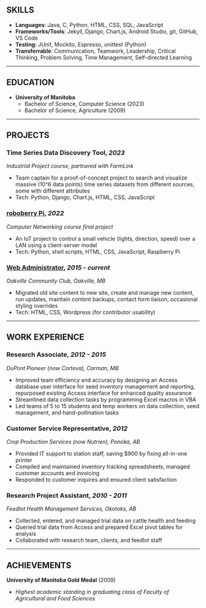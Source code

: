 ## SKILLS

* **Languages**: Java, C, Python, HTML, CSS, SQL, JavaScript
* **Frameworks/Tools**: Jekyll, Django, Chart.js, Android Studio, git, GitHub, VS Code
* **Testing**: JUnit, Mockito, Espresso, unittest (Python)
* **Transferrable**: Communication, Teamwork, Leadership, Critical Thinking, Problem Solving, Time Management, Self-directed Learning


__________________
## EDUCATION
* **University of Manitoba**
  * Bachelor of Science, Computer Science (2023)
  * Bachelor of Science, Agriculture (2009)


_________________
## PROJECTS

### Time Series Data Discovery Tool, _2023_
_Industrial Project course, partnered with FarmLink_
* Team captain for a proof-of-concept project to search and visualize massive (10^6 data points) time series datasets from different sources, some with different attributes
* Tech: Python, Django, Chart.js, HTML, CSS, JavaScript

### [roboberry Pi](https://github.com/galbrame/roboberryPi), _2022_
_Computer Networking course final project_
* An IoT project to control a small vehicle (lights, direction, speed) over a LAN using a client-server model
* Tech: Python, shell scripts, HTML, CSS, JavaScript, Raspberry Pi

### [Web Administrator](https://www.oakville-mb.ca), _2015 - current_
_Oakville Community Club, Oakville, MB_
* Migrated old site content to new site, create and manage new content, run updates, maintain content backups, contact form liaison, occasional styling overrides
* Tech: HTML, CSS, Wordpress (for contributor usability)


_________________
## WORK EXPERIENCE

### Research Associate, _2012 - 2015_
_DuPont Pioneer (now Corteva), Carman, MB_
* Improved team efficiency and accuracy by designing an Access database user interface for seed inventory management and reporting, repurposed existing Access interface for enhanced quality assurance
* Streamlined data collection tasks by programming Excel macros in VBA
* Led teams of 5 to 15 students and temp workers on data collection, seed management, and hand-pollination tasks

### Customer Service Representative, _2012_
_Crop Production Services (now Nutrien), Ponoka, AB_
*	Provided IT support to station staff, saving $900 by fixing all-in-one printer
* Compiled and maintained inventory tracking spreadsheets, managed customer accounts and invoicing
*	Responded to customer inquires and ensured client satisfaction

### Research Project Assistant, _2010 - 2011_
_Feedlot Health Management Services, Okotoks, AB_
*	Collected, entered, and managed trial data on cattle health and feeding
*	Queried trial data from Access and prepared Excel pivot tables for analysis
*	Collaborated with research team, clients, and feedlot staff


_________________
## ACHIEVEMENTS
**University of Manitoba Gold Medal** (2009)
* _Highest academic standing in graduating class of Faculty of Agricultural and Food Sciences_
